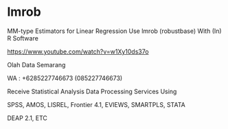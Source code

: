 # lmrob
MM-type Estimators for Linear Regression Use lmrob (robustbase) With (In) R Software

https://www.youtube.com/watch?v=w1Xy10ds37o

Olah Data Semarang

WA : +6285227746673 (085227746673)

Receive Statistical Analysis Data Processing Services Using

SPSS, AMOS, LISREL, Frontier 4.1, EVIEWS, SMARTPLS, STATA

DEAP 2.1, ETC
